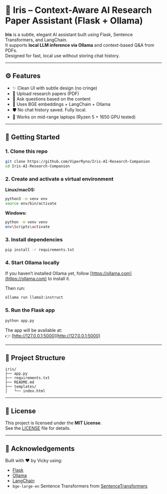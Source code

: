 # 🧠 Iris – Context-Aware AI Research Paper Assistant (Flask + Ollama)

**Iris** is a subtle, elegant AI assistant built using Flask, Sentence Transformers, and LangChain.  
It supports **local LLM inference via Ollama** and context-based Q&A from PDFs.  
Designed for fast, local use without storing chat history.

---

## ⚙️ Features

- ✨ Clean UI with subtle design (no cringe)
- 📄 Upload research papers (PDF)
- 💬 Ask questions based on the content
- 🧠 Uses BGE embeddings + LangChain + Ollama
- 🛡️ No chat history saved. Fully local.
- 🌱 Works on mid-range laptops (Ryzen 5 + 1650 GPU tested)

---

## 🚀 Getting Started

### 1. Clone this repo

```bash
git clone https://github.com/ViperRyno/Iris-AI-Research-Companion
cd Iris-AI-Research-Companion
```

### 2. Create and activate a virtual environment

**Linux/macOS:**
```bash
python3 -m venv env
source env/bin/activate
```

**Windows:**
```bash
python -m venv venv
env\Scripts\activate
```

### 3. Install dependencies

```bash
pip install -r requirements.txt
```

### 4. Start Ollama locally

If you haven’t installed Ollama yet, follow [https://ollama.com](https://ollama.com) to install it.

Then run:

```bash
ollama run llama3:instruct
```

### 5. Run the Flask app

```bash
python app.py
```

The app will be available at:  
👉 [http://127.0.0.1:5000](http://127.0.0.1:5000)

---

## 📁 Project Structure

```
iris/
├── app.py
├── requirements.txt
├── README.md
├── templates/
│   └── index.html
```

---

## 📝 License

This project is licensed under the **MIT License**.  
See the [LICENSE](./LICENSE) file for details.

---

## 🙏 Acknowledgements

Built with ❤️ by Vicky using:

- [Flask](https://flask.palletsprojects.com/)
- [Ollama](https://ollama.com/)
- [LangChain](https://www.langchain.com/)
- `bge-large-en` Sentence Transformers from [SentenceTransformers](https://www.sbert.net/)
